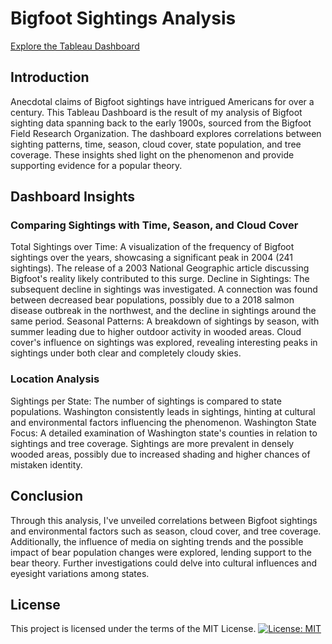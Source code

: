 # Bigfoot Sightings Analysis
[Explore the Tableau Dashboard](https://public.tableau.com/app/profile/savannah.rose/viz/TermProject_16862472279200/Dashboard1#2)

## Introduction

Anecdotal claims of Bigfoot sightings have intrigued Americans for over a century. This Tableau Dashboard is the result of my analysis of Bigfoot sighting data spanning back to the early 1900s, sourced from the Bigfoot Field Research Organization. The dashboard explores correlations between sighting patterns, time, season, cloud cover, state population, and tree coverage. These insights shed light on the phenomenon and provide supporting evidence for a popular theory.

## Dashboard Insights
### Comparing Sightings with Time, Season, and Cloud Cover
Total Sightings over Time: A visualization of the frequency of Bigfoot sightings over the years, showcasing a significant peak in 2004 (241 sightings). The release of a 2003 National Geographic article discussing Bigfoot's reality likely contributed to this surge.
Decline in Sightings: The subsequent decline in sightings was investigated. A connection was found between decreased bear populations, possibly due to a 2018 salmon disease outbreak in the northwest, and the decline in sightings around the same period.
Seasonal Patterns: A breakdown of sightings by season, with summer leading due to higher outdoor activity in wooded areas. Cloud cover's influence on sightings was explored, revealing interesting peaks in sightings under both clear and completely cloudy skies.

### Location Analysis
Sightings per State: The number of sightings is compared to state populations. Washington consistently leads in sightings, hinting at cultural and environmental factors influencing the phenomenon.
Washington State Focus: A detailed examination of Washington state's counties in relation to sightings and tree coverage. Sightings are more prevalent in densely wooded areas, possibly due to increased shading and higher chances of mistaken identity.

## Conclusion

Through this analysis, I've unveiled correlations between Bigfoot sightings and environmental factors such as season, cloud cover, and tree coverage. Additionally, the influence of media on sighting trends and the possible impact of bear population changes were explored, lending support to the bear theory. Further investigations could delve into cultural influences and eyesight variations among states.

## License

This project is licensed under the terms of the MIT License. 
[![License: MIT](https://img.shields.io/badge/License-MIT-yellow.svg)](https://opensource.org/licenses/MIT)

